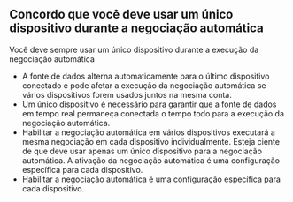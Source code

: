 ## Concordo que você deve usar um único dispositivo durante a negociação automática

Você deve sempre usar um único dispositivo durante a execução da negociação automática
- A fonte de dados alterna automaticamente para o último dispositivo conectado e pode afetar a execução da negociação automática se vários dispositivos forem usados juntos na mesma conta.
- Um único dispositivo é necessário para garantir que a fonte de dados em tempo real permaneça conectada o tempo todo para a execução da negociação automática.
- Habilitar a negociação automática em vários dispositivos executará a mesma negociação em cada dispositivo individualmente. Esteja ciente de que deve usar apenas um único dispositivo para a negociação automática. A ativação da negociação automática é uma configuração específica para cada dispositivo.
- Habilitar a negociação automática é uma configuração específica para cada dispositivo.